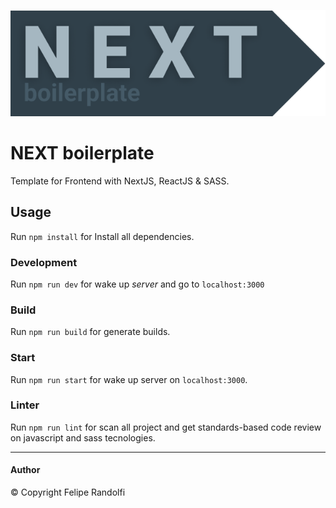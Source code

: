 ![preview](./preview.png)

# NEXT boilerplate
Template for Frontend with NextJS, ReactJS & SASS.

## Usage
Run `npm install` for Install all dependencies.

### Development
Run `npm run dev` for wake up *server* and go to `localhost:3000`

### Build
Run `npm run build` for generate builds.

### Start
Run `npm run start` for wake up server on `localhost:3000`.

### Linter
Run `npm run lint` for scan all project and get standards-based code review on javascript and sass tecnologies.

---

#### Author
© Copyright Felipe Randolfi
